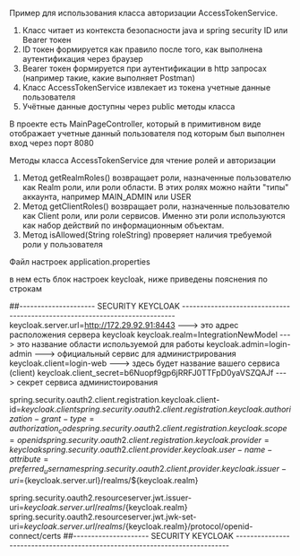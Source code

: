 Пример для использования класса авторизации AccessTokenService.

1. Класс читает из контекста безопасности java и spring security ID или Bearer токен
2. ID токен формируется как правило после того, как выполнена аутентификация через браузер
3. Bearer токен формируется при аутентификации в http запросах (например такие, какие выполняет Postman)
4. Класс AccessTokenService извлекает из токена учетные данные пользователя
5. Учётные данные доступны через public методы класса

В проекте есть MainPageController, который в примитивном виде отображает учетные данный пользователя под которым был выполнен вход через порт 8080

Методы класса AccessTokenService для чтение ролей и авторизации

1. Метод getRealmRoles() возвращает роли, назначенные пользователю как Realm роли, или роли области. В этих ролях можно найти "типы" аккаунта, например MAIN_ADMIN или USER
2. Метод getClientRoles() возвращает роли, назначенные пользователю как Client роли, или роли сервисов. Именно эти роли используются как набор действий по информационным объектам.
3. Метод isAllowed(String roleString) проверяет наличия требуемой роли у пользователя

Файл настроек application.properties

в нем есть блок настроек keycloak, ниже приведены пояснения по строкам

##--------------------- SECURITY KEYCLOAK ----------------------------------------------------------------------------
keycloak.server.url=http://172.29.92.91:8443
---> это адрес расположения сервера keycloak
keycloak.realm=IntegrationNewModel
---> это название области используемой для работы
keycloak.admin=login-admin
---> официальный сервис для администрирования
keycloak.client=login-web
---> здесь будет название вашего сервиса (client)
keycloak.client_secret=b6Nuopf9gp6jRRFJ0TTFpD0yaVSZQAJf
---> секрет сервиса администоирования

spring.security.oauth2.client.registration.keycloak.client-id=${keycloak.client}
spring.security.oauth2.client.registration.keycloak.authorization-grant-type=authorization_code
spring.security.oauth2.client.registration.keycloak.scope=openid
spring.security.oauth2.client.registration.keycloak.provider=keycloak
spring.security.oauth2.client.provider.keycloak.user-name-attribute=preferred_username
spring.security.oauth2.client.provider.keycloak.issuer-uri=${keycloak.server.url}/realms/${keycloak.realm}

spring.security.oauth2.resourceserver.jwt.issuer-uri=${keycloak.server.url}/realms/${keycloak.realm}
spring.security.oauth2.resourceserver.jwt.jwk-set-uri=${keycloak.server.url}/realms/${keycloak.realm}/protocol/openid-connect/certs
##--------------------- SECURITY KEYCLOAK ----------------------------------------------------------------------------

